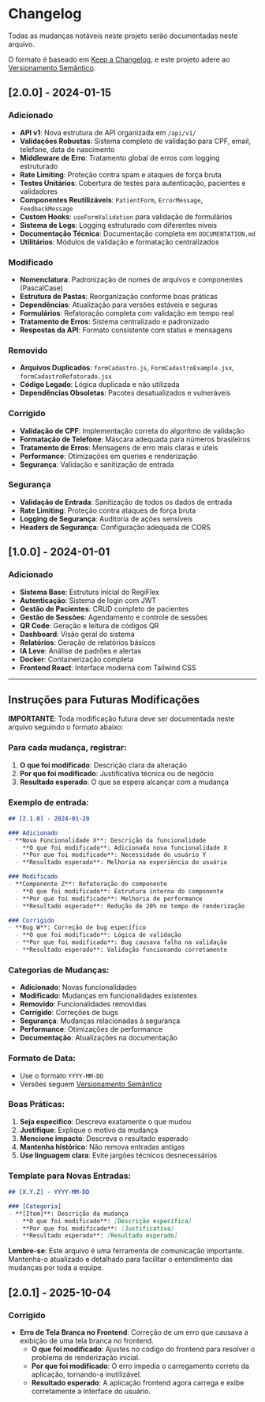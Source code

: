 # Changelog

Todas as mudanças notáveis neste projeto serão documentadas neste arquivo.

O formato é baseado em [Keep a Changelog](https://keepachangelog.com/pt-BR/1.0.0/),
e este projeto adere ao [Versionamento Semântico](https://semver.org/lang/pt-BR/).

## [2.0.0] - 2024-01-15

### Adicionado
- **API v1**: Nova estrutura de API organizada em `/api/v1/`
- **Validações Robustas**: Sistema completo de validação para CPF, email, telefone, data de nascimento
- **Middleware de Erro**: Tratamento global de erros com logging estruturado
- **Rate Limiting**: Proteção contra spam e ataques de força bruta
- **Testes Unitários**: Cobertura de testes para autenticação, pacientes e validadores
- **Componentes Reutilizáveis**: `PatientForm`, `ErrorMessage`, `FeedbackMessage`
- **Custom Hooks**: `useFormValidation` para validação de formulários
- **Sistema de Logs**: Logging estruturado com diferentes níveis
- **Documentação Técnica**: Documentação completa em `DOCUMENTATION.md`
- **Utilitários**: Módulos de validação e formatação centralizados

### Modificado
- **Nomenclatura**: Padronização de nomes de arquivos e componentes (PascalCase)
- **Estrutura de Pastas**: Reorganização conforme boas práticas
- **Dependências**: Atualização para versões estáveis e seguras
- **Formulários**: Refatoração completa com validação em tempo real
- **Tratamento de Erros**: Sistema centralizado e padronizado
- **Respostas da API**: Formato consistente com status e mensagens

### Removido
- **Arquivos Duplicados**: `formCadastro.js`, `FormCadastroExample.jsx`, `formCadastroRefatorado.jsx`
- **Código Legado**: Lógica duplicada e não utilizada
- **Dependências Obsoletas**: Pacotes desatualizados e vulneráveis

### Corrigido
- **Validação de CPF**: Implementação correta do algoritmo de validação
- **Formatação de Telefone**: Máscara adequada para números brasileiros
- **Tratamento de Erros**: Mensagens de erro mais claras e úteis
- **Performance**: Otimizações em queries e renderização
- **Segurança**: Validação e sanitização de entrada

### Segurança
- **Validação de Entrada**: Sanitização de todos os dados de entrada
- **Rate Limiting**: Proteção contra ataques de força bruta
- **Logging de Segurança**: Auditoria de ações sensíveis
- **Headers de Segurança**: Configuração adequada de CORS

## [1.0.0] - 2024-01-01

### Adicionado
- **Sistema Base**: Estrutura inicial do RegiFlex
- **Autenticação**: Sistema de login com JWT
- **Gestão de Pacientes**: CRUD completo de pacientes
- **Gestão de Sessões**: Agendamento e controle de sessões
- **QR Code**: Geração e leitura de códigos QR
- **Dashboard**: Visão geral do sistema
- **Relatórios**: Geração de relatórios básicos
- **IA Leve**: Análise de padrões e alertas
- **Docker**: Containerização completa
- **Frontend React**: Interface moderna com Tailwind CSS

---

## Instruções para Futuras Modificações

**IMPORTANTE**: Toda modificação futura deve ser documentada neste arquivo seguindo o formato abaixo:

### Para cada mudança, registrar:

1. **O que foi modificado**: Descrição clara da alteração
2. **Por que foi modificado**: Justificativa técnica ou de negócio
3. **Resultado esperado**: O que se espera alcançar com a mudança

### Exemplo de entrada:

```markdown
## [2.1.0] - 2024-01-20

### Adicionado
- **Nova Funcionalidade X**: Descrição da funcionalidade
  - **O que foi modificado**: Adicionada nova funcionalidade X
  - **Por que foi modificado**: Necessidade do usuário Y
  - **Resultado esperado**: Melhoria na experiência do usuário

### Modificado
- **Componente Z**: Refatoração do componente
  - **O que foi modificado**: Estrutura interna do componente
  - **Por que foi modificado**: Melhoria de performance
  - **Resultado esperado**: Redução de 20% no tempo de renderização

### Corrigido
- **Bug W**: Correção de bug específico
  - **O que foi modificado**: Lógica de validação
  - **Por que foi modificado**: Bug causava falha na validação
  - **Resultado esperado**: Validação funcionando corretamente
```

### Categorias de Mudanças:

- **Adicionado**: Novas funcionalidades
- **Modificado**: Mudanças em funcionalidades existentes
- **Removido**: Funcionalidades removidas
- **Corrigido**: Correções de bugs
- **Segurança**: Mudanças relacionadas à segurança
- **Performance**: Otimizações de performance
- **Documentação**: Atualizações na documentação

### Formato de Data:
- Use o formato `YYYY-MM-DD`
- Versões seguem [Versionamento Semântico](https://semver.org/lang/pt-BR/)

### Boas Práticas:
1. **Seja específico**: Descreva exatamente o que mudou
2. **Justifique**: Explique o motivo da mudança
3. **Mencione impacto**: Descreva o resultado esperado
4. **Mantenha histórico**: Não remova entradas antigas
5. **Use linguagem clara**: Evite jargões técnicos desnecessários

### Template para Novas Entradas:

```markdown
## [X.Y.Z] - YYYY-MM-DD

### [Categoria]
- **[Item]**: Descrição da mudança
  - **O que foi modificado**: [Descrição específica]
  - **Por que foi modificado**: [Justificativa]
  - **Resultado esperado**: [Resultado esperado]
```

**Lembre-se**: Este arquivo é uma ferramenta de comunicação importante. Mantenha-o atualizado e detalhado para facilitar o entendimento das mudanças por toda a equipe.


## [2.0.1] - 2025-10-04

### Corrigido
- **Erro de Tela Branca no Frontend**: Correção de um erro que causava a exibição de uma tela branca no frontend.
  - **O que foi modificado**: Ajustes no código do frontend para resolver o problema de renderização inicial.
  - **Por que foi modificado**: O erro impedia o carregamento correto da aplicação, tornando-a inutilizável.
  - **Resultado esperado**: A aplicação frontend agora carrega e exibe corretamente a interface do usuário.

